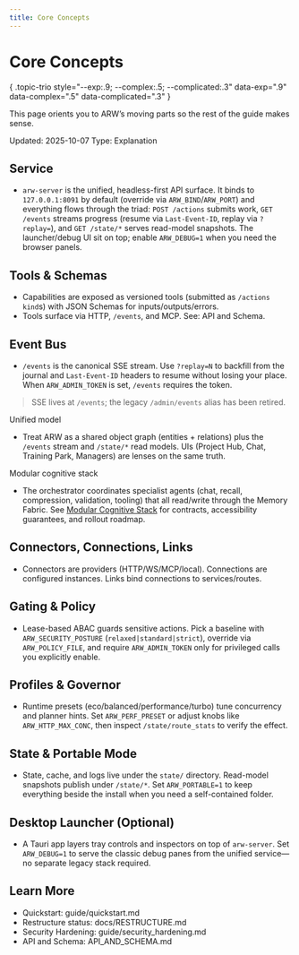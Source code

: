 ```yaml
---
title: Core Concepts
---
```


# Core Concepts
{ .topic-trio style="--exp:.9; --complex:.5; --complicated:.3" data-exp=".9" data-complex=".5" data-complicated=".3" }

This page orients you to ARW’s moving parts so the rest of the guide makes sense.

Updated: 2025-10-07
Type: Explanation

## Service
- `arw-server` is the unified, headless-first API surface. It binds to `127.0.0.1:8091` by default (override via `ARW_BIND`/`ARW_PORT`) and everything flows through the triad: `POST /actions` submits work, `GET /events` streams progress (resume via `Last-Event-ID`, replay via `?replay=`), and `GET /state/*` serves read-model snapshots. The launcher/debug UI sit on top; enable `ARW_DEBUG=1` when you need the browser panels.

## Tools & Schemas
- Capabilities are exposed as versioned tools (submitted as `/actions` `kind`s) with JSON Schemas for inputs/outputs/errors.
- Tools surface via HTTP, `/events`, and MCP. See: API and Schema.

## Event Bus
- `/events` is the canonical SSE stream. Use `?replay=N` to backfill from the journal and `Last-Event-ID` headers to resume without losing your place. When `ARW_ADMIN_TOKEN` is set, `/events` requires the token.

> SSE lives at `/events`; the legacy `/admin/events` alias has been retired.

Unified model
- Treat ARW as a shared object graph (entities + relations) plus the `/events` stream and `/state/*` read models. UIs (Project Hub, Chat, Training Park, Managers) are lenses on the same truth.

Modular cognitive stack
- The orchestrator coordinates specialist agents (chat, recall, compression, validation, tooling) that all read/write through the Memory Fabric. See [Modular Cognitive Stack](../architecture/modular_cognitive_stack.md) for contracts, accessibility guarantees, and rollout roadmap.

## Connectors, Connections, Links
- Connectors are providers (HTTP/WS/MCP/local). Connections are configured instances. Links bind connections to services/routes.

## Gating & Policy
- Lease-based ABAC guards sensitive actions. Pick a baseline with `ARW_SECURITY_POSTURE` (`relaxed|standard|strict`), override via `ARW_POLICY_FILE`, and require `ARW_ADMIN_TOKEN` only for privileged calls you explicitly enable.

## Profiles & Governor
- Runtime presets (eco/balanced/performance/turbo) tune concurrency and planner hints. Set `ARW_PERF_PRESET` or adjust knobs like `ARW_HTTP_MAX_CONC`, then inspect `/state/route_stats` to verify the effect.

## State & Portable Mode
- State, cache, and logs live under the `state/` directory. Read-model snapshots publish under `/state/*`. Set `ARW_PORTABLE=1` to keep everything beside the install when you need a self-contained folder.

## Desktop Launcher (Optional)
- A Tauri app layers tray controls and inspectors on top of `arw-server`. Set `ARW_DEBUG=1` to serve the classic debug panes from the unified service—no separate legacy stack required.

## Learn More
- Quickstart: guide/quickstart.md
- Restructure status: docs/RESTRUCTURE.md
- Security Hardening: guide/security_hardening.md
- API and Schema: API_AND_SCHEMA.md
